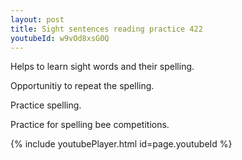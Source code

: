 ```yaml
---
layout: post
title: Sight sentences reading practice 422
youtubeId: w9vOd8xsG0Q
---
```

 
 
Helps to learn sight words and their spelling.

Opportunitiy to repeat the spelling. 

Practice spelling. 
 
Practice for spelling bee competitions. 
 
{% include youtubePlayer.html id=page.youtubeId %}
 
 
